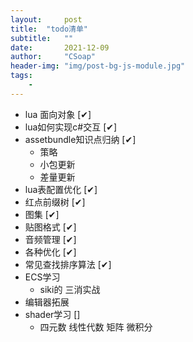 ```yaml
---
layout:     post
title:  "todo清单"
subtitle:   ""
date:       2021-12-09
author:     "CSoap"
header-img: "img/post-bg-js-module.jpg"
tags:
    - 
---
```


- lua 面向对象 [✔]
- lua如何实现c#交互 [✔]
- assetbundle知识点归纳 [✔]
    - 策略
    - 小包更新
    - 差量更新
- lua表配置优化 [✔]
- 红点前缀树 [✔]
- 图集 [✔]
- 贴图格式 [✔]
- 音频管理 [✔]
- 各种优化 [✔]
- 常见查找排序算法 [✔]
- ECS学习
    - siki的 三消实战
- 编辑器拓展
- shader学习 []
    - 四元数 线性代数 矩阵 微积分